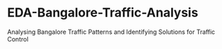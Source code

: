 # EDA-Bangalore-Traffic-Analysis

Analysing Bangalore Traffic Patterns and Identifying Solutions for Traffic Control
